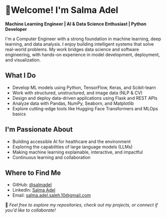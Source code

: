# 💫Welcome! I'm Salma Adel

**Machine Learning Engineer | AI & Data Science Enthusiast | Python Developer**

I'm a Computer Engineer with a strong foundation in machine learning, deep learning, and data analysis. I enjoy building intelligent systems that solve real-world problems. My work bridges data science and software engineering, with hands-on experience in model development, deployment, and visualization.


## What I Do

- Develop ML models using Python, TensorFlow, Keras, and Scikit-learn  
- Work with structured, unstructured, and image data (NLP & CV)  
- Design and deploy data-driven applications using Flask and REST APIs  
- Analyze data with Pandas, NumPy, Seaborn, and Matplotlib  
- Explore cutting-edge tools like Hugging Face Transformers and MLOps basics


## I'm Passionate About

- Building accessible AI for healthcare and the environment  
- Exploring the capabilities of large language models (LLMs)  
- Making machine learning explainable, interactive, and impactful  
- Continuous learning and collaboration


## Where to Find Me

- GitHub: [@salmadel](https://github.com/salmadel)  
- LinkedIn: [Salma Adel](https://www.linkedin.com/in/salma-adel-035011252)  
- Email: [salma.adel.saleh.10@gmail.com](mailto:salma.adel.saleh.10@gmail.com)


🌟 *Feel free to explore my repositories, check out my projects, or connect if you'd like to collaborate!*
